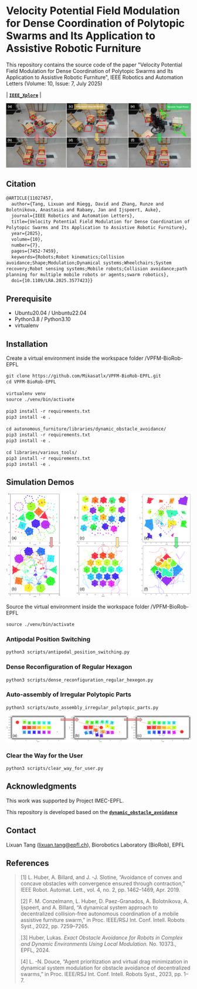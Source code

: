 # Velocity Potential Field Modulation for Dense Coordination of Polytopic Swarms and Its Application to Assistive Robotic Furniture
This repository contains the source code of the paper "Velocity Potential Field Modulation for Dense Coordination of Polytopic Swarms and Its Application to Assistive Robotic Furniture", IEEE Robotics and Automation Letters (Volume: 10, Issue: 7, July 2025) 

| **[`IEEE_Xplore`](https://ieeexplore.ieee.org/document/11027457)** |

![Example](docs/real_world.png)

## Citation
```
@ARTICLE{11027457,
  author={Tang, Lixuan and Rüegg, David and Zhang, Runze and Bolotnikova, Anastasia and Rabaey, Jan and Ijspeert, Auke},
  journal={IEEE Robotics and Automation Letters}, 
  title={Velocity Potential Field Modulation for Dense Coordination of Polytopic Swarms and Its Application to Assistive Robotic Furniture}, 
  year={2025},
  volume={10},
  number={7},
  pages={7452-7459},
  keywords={Robots;Robot kinematics;Collision avoidance;Shape;Modulation;Dynamical systems;Wheelchairs;System recovery;Robot sensing systems;Mobile robots;Collision avoidance;path planning for multiple mobile robots or agents;swarm robotics},
  doi={10.1109/LRA.2025.3577423}}
```

## Prerequisite
- Ubuntu20.04 / Unbuntu22.04
- Python3.8 / Python3.10 
- virtualenv

## Installation 
Create a virtual environment inside the workspace folder /VPFM-BioRob-EPFL
```shell
git clone https://github.com/Mikasatlx/VPFM-BioRob-EPFL.git
cd VPFM-BioRob-EPFL

virtualenv venv
source ./venv/bin/activate

pip3 install -r requirements.txt
pip3 install -e .

cd autonomous_furniture/libraries/dynamic_obstacle_avoidance/
pip3 install -r requirements.txt
pip3 install -e .

cd libraries/various_tools/
pip3 install -r requirements.txt
pip3 install -e .
```

## Simulation Demos

![Example](docs/pics_1.png)

Source the virtual environment inside the workspace folder /VPFM-BioRob-EPFL
```shell
source ./venv/bin/activate
```

### Antipodal Position Switching
```shell
python3 scripts/antipodal_position_switching.py
```

### Dense Reconfiguration of Regular Hexagon
```shell
python3 scripts/dense_reconfiguration_regular_hexegon.py
```

### Auto-assembly of Irregular Polytopic Parts
```shell
python3 scripts/auto_assembly_irregular_polytopic_parts.py
```

![Example](docs/pics_2.png)

### Clear the Way for the User
```shell
python3 scripts/clear_way_for_user.py
```

## Acknowledgments
This work was supported by Project IMEC-EPFL.

This repository is developed based on the **[`dynamic_obstacle_avoidance`](https://github.com/epfl-lasa/dynamic_obstacle_avoidance)**

## Contact
Lixuan Tang (lixuan.tang@epfl.ch), Biorobotics Laboratory (BioRob), EPFL  

## References     
> [1] L. Huber, A. Billard, and J. -J. Slotine, “Avoidance of convex and concave obstacles with convergence ensured through contraction,” IEEE Robot. Automat. Lett., vol. 4, no. 2, pp. 1462–1469, Apr. 2019.
> 
> [2] F. M. Conzelmann, L. Huber, D. Paez-Granados, A. Bolotnikova, A. Ijspeert, and A. Billard, “A dynamical system approach to decentralized collision-free autonomous coordination of a mobile assistive furniture swarm,” in Proc. IEEE/RSJ Int. Conf. Intell. Robots Syst., 2022, pp. 7259–7265.
> 
> [3] Huber, Lukas. _Exact Obstacle Avoidance for Robots in Complex and Dynamic Environments Using Local Modulation._ No. 10373., EPFL, 2024.
>
> [4] L. -N. Douce, “Agent prioritization and virtual drag minimization in dynamical system modulation for obstacle avoidance of decentralized swarms,” in Proc. IEEE/RSJ Int. Conf. Intell. Robots Syst., 2023, pp. 1–7.